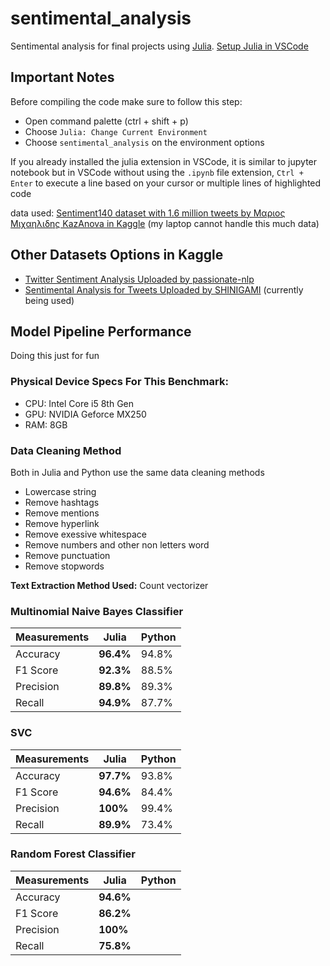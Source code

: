 # sentimental_analysis
Sentimental analysis for final projects using [Julia](https://julialang.org). [Setup Julia in VSCode](https://code.visualstudio.com/docs/languages/julia)

## Important Notes
Before compiling the code make sure to follow this step:
- Open command palette (ctrl + shift + p)
- Choose `Julia: Change Current Environment`
- Choose `sentimental_analysis` on the environment options

If you already installed the julia extension in VSCode, it is similar to jupyter notebook but in VSCode without using the `.ipynb` file extension, `Ctrl + Enter` to execute a line based on your cursor or multiple lines of highlighted code

data used: [Sentiment140 dataset with 1.6 million tweets by Μαριος Μιχαηλιδης KazAnova in Kaggle](https://www.kaggle.com/datasets/kazanova/sentiment140/code?datasetId=2477&searchQuery=SVM) (my laptop cannot handle this much data)

## Other Datasets Options in Kaggle
- [Twitter Sentiment Analysis Uploaded by passionate-nlp](https://www.kaggle.com/datasets/jp797498e/twitter-entity-sentiment-analysis)
- [Sentimental Analysis for Tweets Uploaded by SHINIGAMI](https://www.kaggle.com/datasets/gargmanas/sentimental-analysis-for-tweets) (currently being used)

## Model Pipeline Performance
Doing this just for fun
### **Physical Device Specs For This Benchmark:**
- CPU: Intel Core i5 8th Gen
- GPU: NVIDIA Geforce MX250
- RAM: 8GB

### **Data Cleaning Method**
Both in Julia and Python use the same data cleaning methods
- Lowercase string
- Remove hashtags
- Remove mentions
- Remove hyperlink
- Remove exessive whitespace
- Remove numbers and other non letters word
- Remove punctuation
- Remove stopwords

**Text Extraction Method Used:** Count vectorizer

### **Multinomial Naive Bayes Classifier**
| Measurements | Julia | Python |
|--------------|-------|--------|
| Accuracy | **96.4%** | 94.8% |
| F1 Score | **92.3%** | 88.5% |
| Precision | **89.8%** | 89.3% |
| Recall | **94.9%** | 87.7% |

### **SVC**
| Measurements | Julia | Python |
|--------------|-------|--------|
| Accuracy | **97.7%** | 93.8% |
| F1 Score | **94.6%** | 84.4% |
| Precision | **100%** | 99.4% |
| Recall | **89.9%** | 73.4% |

### **Random Forest Classifier**
| Measurements | Julia | Python |
|--------------|-------|--------|
| Accuracy | **94.6%** |  |
| F1 Score | **86.2%** |  |
| Precision | **100%** |  |
| Recall | **75.8%** |  |